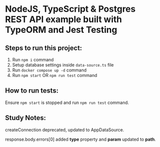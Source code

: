 # NodeJS, TypeScript & Postgres REST API example built with TypeORM and Jest Testing

## Steps to run this project:

1. Run `npm i` command
2. Setup database settings inside `data-source.ts` file
3. Run `docker compose up -d` command
4. Run `npm start` OR `npm run test` command

## How to run tests:
Ensure `npm start` is stopped and run `npm run test` command.

## Study Notes:

createConnection deprecated, updated to AppDataSource.

response.body.errors[0] added **type** property and **param** updated to **path**.

